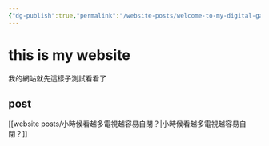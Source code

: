 ```yaml
---
{"dg-publish":true,"permalink":"/website-posts/welcome-to-my-digital-garden/","tags":["gardenEntry"]}
---
```



# this is my website

我的網站就先這樣子測試看看了


## post

[[website posts/小時候看越多電視越容易自閉？\|小時候看越多電視越容易自閉？]]